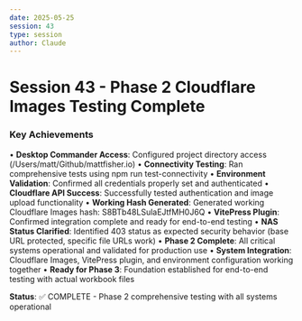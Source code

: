 ```yaml
---
date: 2025-05-25
session: 43
type: session
author: Claude
---
```


# Session 43 - Phase 2 Cloudflare Images Testing Complete

### Key Achievements
• **Desktop Commander Access**: Configured project directory access (/Users/matt/Github/mattfisher.io)
• **Connectivity Testing**: Ran comprehensive tests using npm run test-connectivity
• **Environment Validation**: Confirmed all credentials properly set and authenticated
• **Cloudflare API Success**: Successfully tested authentication and image upload functionality
• **Working Hash Generated**: Generated working Cloudflare Images hash: S8BTb48LSulaEJtfMH0J6Q
• **VitePress Plugin**: Confirmed integration complete and ready for end-to-end testing
• **NAS Status Clarified**: Identified 403 status as expected security behavior (base URL protected, specific file URLs work)
• **Phase 2 Complete**: All critical systems operational and validated for production use
• **System Integration**: Cloudflare Images, VitePress plugin, and environment configuration working together
• **Ready for Phase 3**: Foundation established for end-to-end testing with actual workbook files

**Status**: ✅ COMPLETE - Phase 2 comprehensive testing with all systems operational
